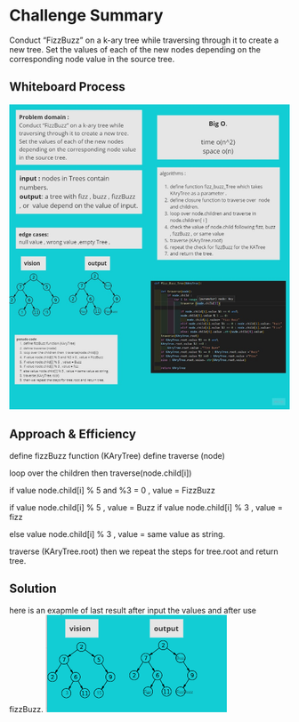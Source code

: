 # Challenge Summary

<!-- Description of the challenge -->

Conduct “FizzBuzz” on a k-ary tree while traversing through it to create a new tree.
Set the values of each of the new nodes depending on the corresponding node value in the source tree.

## Whiteboard Process

<img src="./code challenge18.jpg"/>

<!-- Embedded whiteboard image -->

## Approach & Efficiency

define fizzBuzz function (KAryTree)
define traverse (node)

loop over the children then traverse(node.child[i])

if value node.child[i] % 5 and %3 = 0 , value = FizzBuzz

if value node.child[i] % 5 , value = Buzz
if value node.child[i] % 3 , value = fizz

else value node.child[i] % 3 , value = same value as string.

traverse (KAryTree.root)
then we repeat the steps for tree.root and return tree.

## Solution

here is an exapmle of last result after input the values and after use fizzBuzz.
<img src="./SO.png"/>

<!-- Show how to run your code, and examples of it in action -->
